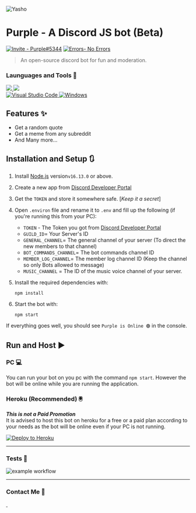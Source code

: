 ![Yasho](https://i.imgur.com/3qGmuev.png) 

# Purple - A Discord JS bot (Beta)

<a href="https://discord.com/api/oauth2/authorize?client_id=908201780494606356&amp;permissions=397808498902&amp;scope=bot%20applications.commands"><img src="https://img.shields.io/static/v1?label=Invite&amp;message=Purple%235344&amp;color=%234248f5&amp;style=for-the-badge&amp;logo=https%3A%2F%2Flogos-world.net%2Fwp-content%2Fuploads%2F2020%2F12%2FDiscord-Logo.png" alt="Invite - Purple#5344"></a>
<a href="https://github.com/Yasho022/Purple-DiscordBot/actions"><img src="https://img.shields.io/badge/Build Test-Passing-%2319bd5a?style=for-the-badge" alt="Errors- No Errors"></a>

> An open-source discord bot for fun and moderation.



### Launguages and Tools 🔖 <br>
<a href = "https://www.javascript.com/">
<img src="https://img.shields.io/badge/JavaScript-323330?style=for-the-badge&logo=javascript&logoColor=F7DF1E">
</a>
<a href = "https://nodejs.org/en/">
<img src="https://img.shields.io/badge/Node.js-339933?style=for-the-badge&logo=nodedotjs&logoColor=white">
</a>
<br>
<a href = "https://code.visualstudio.com/">
<img src="https://img.shields.io/badge/vscode-4275f5.svg?style=for-the-badge&amp;logo=visual-studio-code&amp;logoColor=white" alt="Visual Studio Code"> </a>
<a href = "https://www.microsoft.com/en-in/windows/windows-11">
<img src="https://img.shields.io/badge/Windows_11-0096d6?style=for-the-badge&amp;logo=windows&amp;logoColor=white" alt="Windows">
</a>





## Features ✨
- Get a random quote
- Get a meme from any subreddit
- And Many more...

## Installation and Setup 🔃 
1. Install [Node.js](https://nodejs.org/en/) version`v16.13.0` or above.

1. Create a new app from [Discord Developer Portal](https://discord.com/developers/applications)
1. Get the `TOKEN` and store it somewhere safe. [_Keep it a secret_]
1. Open `.environ` file and rename it to `.env` and fill up the following (if you're running this from your PC): 
    - `TOKEN` - The Token you got from [Discord Developer Portal](https://discord.com/developers/)
    - `GUILD_ID`= Your Server's ID
    - `GENERAL_CHANNEL`= The general channel of your server (To direct the new members to that channel)
    - `BOT_COMMANDS_CHANNEL`= The bot commands channel ID
    - `MEMBER_LOG_CHANNEL`= The member log channel ID (Keep the channel so only Bots allowed to message)
    - `MUSIC_CHANNEL` = The ID of the music voice channel of your server.
1. Install the required dependencies with:
    ```
    npm install
    ```
1. Start the bot with:
    ```
    npm start
    ```

If everything goes well, you should see `Purple is Online 🟢` in the console. 

## Run and Host ▶️ 
###  PC 💻
You can run your bot on you pc with the command `npm start`. However the bot will be online while you are running the application.
### Heroku (Recommended) 🖲️
**_This is not a Paid Promotion_**<br>
It is advised to host this bot on heroku for a free or a paid plan according to your needs as the bot will be online even if your PC is not running.


<a href="https://heroku.com/deploy?template=https://github.com/Yasho022/Purple-DiscordBot"><img src="https://www.herokucdn.com/deploy/button.svg" alt="Deploy to Heroku"></a>

---
### Tests 🧪 
<img src="https://github.com/Yasho022/Purple-DiscordBot/actions/workflows/node.js.yml/badge.svg" alt="example workflow">

___

### Contact Me 💌
          
<a href = "https://discord.com/channels/@me">
<img src="https://img.shields.io/badge/Yasho_%234476-5340ff?style=for-the-badge&amp;logo=discord&amp;logoColor=white" alt="">
</a>
<a href = "https://discord.com/channels/@me">
<img src="https://img.shields.io/badge/wiredhack022@gmail.com-e9ff40?style=for-the-badge&amp;logo=gmail&amp;logoColor=black" alt="">
</a>
